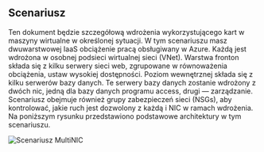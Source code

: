 ## <a name="scenario"></a>Scenariusz

Ten dokument będzie szczegółową wdrożenia wykorzystującego kart w maszyny wirtualne w określonej sytuacji. W tym scenariuszu masz dwuwarstwowej IaaS obciążenie pracą obsługiwany w Azure. Każdą jest wdrożona w osobnej podsieci wirtualnej sieci (VNet). Warstwa fronton składa się z kilku serwery sieci web, zgrupowane w równoważenia obciążenia, ustaw wysokiej dostępności. Poziom wewnętrznej składa się z kilku serwerów bazy danych. Te serwery bazy danych zostanie wdrożony z dwóch nic, jedną dla bazy danych programu access, drugi — zarządzanie. Scenariusz obejmuje również grupy zabezpieczeń sieci (NSGs), aby kontrolować, jakie ruch jest dozwolony z każdą i NIC w ramach wdrożenia. Na poniższym rysunku przedstawiono podstawowe architektury w tym scenariuszu.  

![Scenariusz MultiNIC](./media/virtual-network-deploy-multinic-scenario-include/Figure1.png)

